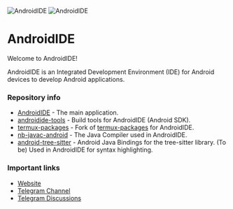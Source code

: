 
![AndroidIDE](https://github.com/AndroidIDEOfficial/.github/raw/main/profile/header_dark.png#gh-dark-mode-only)
![AndroidIDE](https://github.com/AndroidIDEOfficial/.github/raw/main/profile/header_light.png#gh-light-mode-only)

AndroidIDE
==========

Welcome to AndroidIDE!

AndroidIDE is an Integrated Development Environment (IDE) for Android devices to develop Android applications.

### Repository info
- [AndroidIDE](https://github.com/AndroidIDEOfficial/AndroidIDE) - The main application.
- [androidide-tools](https://github.com/AndroidIDEOfficial/androidide-tools) - Build tools for AndroidIDE (Android SDK).
- [termux-packages](https://github.com/AndroidIDEOfficial/termux-packages) - Fork of [termux-packages](https://github.com/termux/termux-packages) for AndroidIDE.
- [nb-javac-android](https://github.com/AndroidIDEOfficial/nb-javac-android) - The Java Compiler used in AndroidIDE.
- [android-tree-sitter](https://github.com/AndroidIDEOfficial/android-tree-sitter) - Android Java Bindings for the tree-sitter library. (To be) Used in AndroidIDE for syntax highlighting.


### Important links
- [Website](https://androidide.com)
- [Telegram Channel](https://t.me/AndroidIDEOfficial)
- [Telegram Discussions](https://t.me/androidide_discussions)

